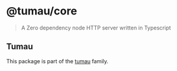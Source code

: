 # @tumau/core

> A Zero dependency node HTTP server written in Typescript

## Tumau

This package is part of the [tumau](https://github.com/etienne-dldc/tumau) family.
